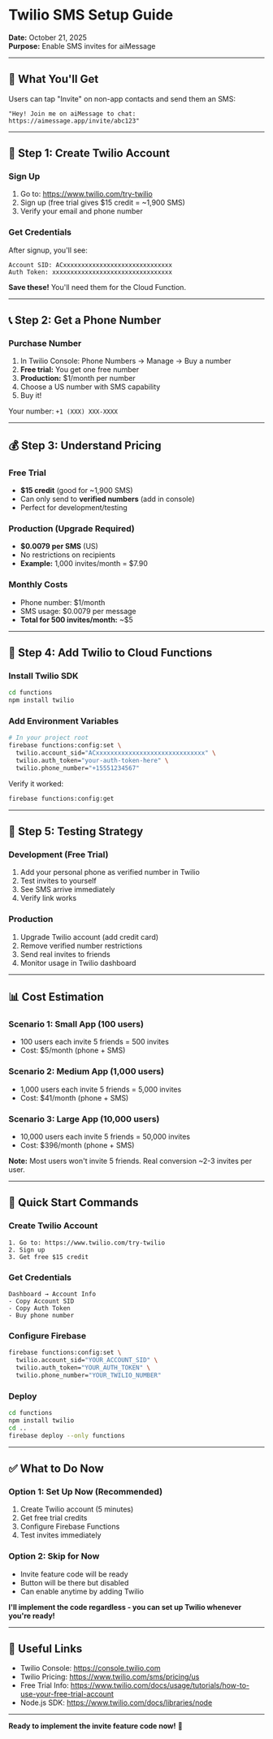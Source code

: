 # Twilio SMS Setup Guide

**Date:** October 21, 2025  
**Purpose:** Enable SMS invites for aiMessage

---

## 🎯 **What You'll Get**

Users can tap "Invite" on non-app contacts and send them an SMS:

```
"Hey! Join me on aiMessage to chat: https://aimessage.app/invite/abc123"
```

---

## 📱 **Step 1: Create Twilio Account**

### Sign Up
1. Go to: https://www.twilio.com/try-twilio
2. Sign up (free trial gives $15 credit = ~1,900 SMS)
3. Verify your email and phone number

### Get Credentials
After signup, you'll see:
```
Account SID: ACxxxxxxxxxxxxxxxxxxxxxxxxxxxxxx
Auth Token: xxxxxxxxxxxxxxxxxxxxxxxxxxxxxxxxx
```

**Save these!** You'll need them for the Cloud Function.

---

## 📞 **Step 2: Get a Phone Number**

### Purchase Number
1. In Twilio Console: Phone Numbers → Manage → Buy a number
2. **Free trial:** You get one free number
3. **Production:** $1/month per number
4. Choose a US number with SMS capability
5. Buy it!

Your number: `+1 (XXX) XXX-XXXX`

---

## 💰 **Step 3: Understand Pricing**

### Free Trial
- **$15 credit** (good for ~1,900 SMS)
- Can only send to **verified numbers** (add in console)
- Perfect for development/testing

### Production (Upgrade Required)
- **$0.0079 per SMS** (US)
- No restrictions on recipients
- **Example:** 1,000 invites/month = $7.90

### Monthly Costs
- Phone number: $1/month
- SMS usage: $0.0079 per message
- **Total for 500 invites/month:** ~$5

---

## 🔧 **Step 4: Add Twilio to Cloud Functions**

### Install Twilio SDK

```bash
cd functions
npm install twilio
```

### Add Environment Variables

```bash
# In your project root
firebase functions:config:set \
  twilio.account_sid="ACxxxxxxxxxxxxxxxxxxxxxxxxxxxxxx" \
  twilio.auth_token="your-auth-token-here" \
  twilio.phone_number="+15551234567"
```

Verify it worked:
```bash
firebase functions:config:get
```

---

## 🧪 **Step 5: Testing Strategy**

### Development (Free Trial)
1. Add your personal phone as verified number in Twilio
2. Test invites to yourself
3. See SMS arrive immediately
4. Verify link works

### Production
1. Upgrade Twilio account (add credit card)
2. Remove verified number restrictions
3. Send real invites to friends
4. Monitor usage in Twilio dashboard

---

## 📊 **Cost Estimation**

### Scenario 1: Small App (100 users)
- 100 users each invite 5 friends = 500 invites
- Cost: $5/month (phone + SMS)

### Scenario 2: Medium App (1,000 users)  
- 1,000 users each invite 5 friends = 5,000 invites
- Cost: $41/month (phone + SMS)

### Scenario 3: Large App (10,000 users)
- 10,000 users each invite 5 friends = 50,000 invites  
- Cost: $396/month (phone + SMS)

**Note:** Most users won't invite 5 friends. Real conversion ~2-3 invites per user.

---

## 🚀 **Quick Start Commands**

### Create Twilio Account
```
1. Go to: https://www.twilio.com/try-twilio
2. Sign up
3. Get free $15 credit
```

### Get Credentials  
```
Dashboard → Account Info
- Copy Account SID
- Copy Auth Token  
- Buy phone number
```

### Configure Firebase
```bash
firebase functions:config:set \
  twilio.account_sid="YOUR_ACCOUNT_SID" \
  twilio.auth_token="YOUR_AUTH_TOKEN" \
  twilio.phone_number="YOUR_TWILIO_NUMBER"
```

### Deploy
```bash
cd functions
npm install twilio
cd ..
firebase deploy --only functions
```

---

## ✅ **What to Do Now**

### Option 1: Set Up Now (Recommended)
1. Create Twilio account (5 minutes)
2. Get free trial credits  
3. Configure Firebase Functions
4. Test invites immediately

### Option 2: Skip for Now
- Invite feature code will be ready
- Button will be there but disabled
- Can enable anytime by adding Twilio

**I'll implement the code regardless - you can set up Twilio whenever you're ready!**

---

## 🔗 **Useful Links**

- Twilio Console: https://console.twilio.com
- Twilio Pricing: https://www.twilio.com/sms/pricing/us
- Free Trial Info: https://www.twilio.com/docs/usage/tutorials/how-to-use-your-free-trial-account
- Node.js SDK: https://www.twilio.com/docs/libraries/node

---

**Ready to implement the invite feature code now!** 🎉


